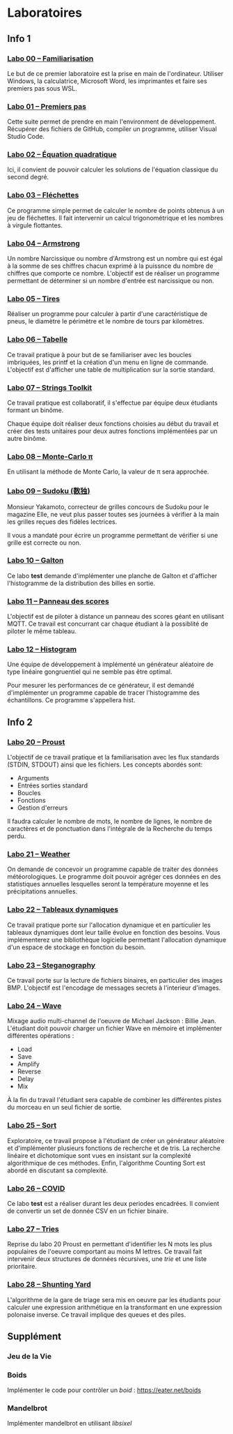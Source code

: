# Laboratoires

## Info 1

### [Labo 00 – Familiarisation](https://github.com/heig-tin-info/labo-00)

Le but de ce premier laboratoire est la prise en main de l'ordinateur. Utiliser Windows, la calculatrice, Microsoft Word, les imprimantes et faire ses premiers pas sous WSL.

### [Labo 01 – Premiers pas](https://github.com/heig-tin-info/labo-01-first-steps)

Cette suite permet de prendre en main l'environment de développement. Récupérer des fichiers de GitHub, compiler un programme, utiliser Visual Studio Code.

### [Labo 02 – Équation quadratique](https://github.com/heig-tin-info/labo-02-quadratic)

Ici, il convient de pouvoir calculer les solutions de l'équation classique du second degré.

### [Labo 03 – Fléchettes](https://github.com/heig-tin-info/labo-03-darts)

Ce programme simple permet de calculer le nombre de points obtenus à un jeu de fléchettes. Il fait intervernir un calcul trigonométrique et les nombres à virgule flottantes.

### [Labo 04 – Armstrong](https://github.com/heig-tin-info/labo-04-armstrong)

Un nombre Narcissique ou nombre d'Armstrong est un nombre qui est égal à la somme de ses chiffres chacun exprimé à la puissnce du nombre de chiffres que comporte ce nombre. L'objectif est de réaliser un programme permettant de déterminer si un nombre d'entrée est narcissique ou non.

### [Labo 05 – Tires](https://github.com/heig-tin-info/labo-05-tires)

Réaliser un programme pour calculer à partir d'une caractéristique de pneus, le diamètre le périmètre et le nombre de tours par kilomètres. 

### [Labo 06 – Tabelle](https://github.com/heig-tin-info/labo-06-multiplications)

Ce travail pratique à pour but de se familiariser avec les boucles imbriquées, les printf et la création d'un menu en ligne de commande. L'objectif est d'afficher une table de multiplication sur la sortie standard.

### [Labo 07 – Strings Toolkit](https://github.com/heig-tin-info/labo-07-strings)

Ce travail pratique est collaboratif, il s'effectue par équipe deux étudiants formant un binôme.

Chaque équipe doit réaliser deux fonctions choisies au début du travail et créer des tests unitaires pour deux autres fonctions implémentées par un autre binôme.

### [Labo 08 – Monte-Carlo π](https://github.com/heig-tin-info/labo-08-monte-carlo)

En utilisant la méthode de Monte Carlo, la valeur de π sera approchée.

### [Labo 09 – Sudoku (数独)](https://github.com/heig-tin-info/labo-09-sudoku)

Monsieur Yakamoto, correcteur de grilles concours de Sudoku pour le magazine Elle, ne veut plus passer toutes ses journées à vérifier à la main les grilles reçues des fidèles lectrices.

Il vous a mandaté pour écrire un programme permettant de vérifier si une grille est correcte ou non.

### [Labo 10 – Galton](https://github.com/heig-tin-info/labo-10-galton)

Ce labo **test** demande d'implémenter une planche de Galton et d'afficher l'histogramme de la distribution des billes en sortie.

### [Labo 11 – Panneau des scores](https://github.com/heig-tin-info/labo-11-scoreboard)

L'objectif est de piloter à distance un panneau des scores géant en utilisant MQTT. Ce travail est concurrant car chaque étudiant à la possiblité de piloter le même tableau.

### [Labo 12 – Histogram](https://github.com/heig-tin-info/labo-12-histogram)

Une équipe de développement à implémenté un générateur aléatoire de type linéaire gongruentiel qui ne semble pas être optimal.

Pour mesurer les performances de ce générateur, il est demandé d'implémenter un programme capable de tracer l'histogramme des échantillons. Ce programme s'appellera hist.

## Info 2

### [Labo 20 – Proust](https://github.com/heig-tin-info/labo-20-proust)

L'objectif de ce travail pratique et la familiarisation avec les flux standards (STDIN, STDOUT) ainsi que les fichiers. Les concepts abordés sont:

- Arguments
- Entrées sorties standard
- Boucles
- Fonctions
- Gestion d'erreurs

Il faudra calculer le nombre de mots, le nombre de lignes, le nombre de caractères et de ponctuation dans l'intégrale de la Recherche du temps perdu. 

### [Labo 21 – Weather](https://github.com/heig-tin-info/labo-21-weather)

On demande de concevoir un programme capable de traiter des données météorologiques. Le programme doit pouvoir agréger ces données en des statistiques annuelles lesquelles seront la température moyenne et les précipitations annuelles.

### [Labo 22 – Tableaux dynamiques](https://github.com/heig-tin-info/labo-22-dynamic-arrays)

Ce travail pratique porte sur l'allocation dynamique et en particulier les tableaux dynamiques dont leur taille évolue en fonction des besoins. Vous implémenterez une bibliothèque logicielle permettant l'allocation dynamique d'un espace de stockage en fonction du besoin.

### [Labo 23 – Steganography](https://github.com/heig-tin-info/labo-23-steganography)

Ce travail porte sur la lecture de fichiers binaires, en particulier des images BMP. L'objectif est l'encodage de messages secrets à l'interieur d'images.

### [Labo 24 – Wave](https://github.com/heig-tin-info/labo24-wave)

Mixage audio multi-channel de l'oeuvre de Michael Jackson : Billie Jean. L'étudiant doit pouvoir charger un fichier Wave en mémoire et implémenter différentes opérations :

- Load
- Save
- Amplify
- Reverse
- Delay
- Mix

À la fin du travail l'étudiant sera capable de combiner les différentes pistes du morceau en un seul fichier de sortie.

### [Labo 25 – Sort](https://github.com/heig-tin-info/labo-25-sort)

Exploratoire, ce travail propose à l'étudiant de créer un générateur aléatoire et d'implémenter plusieurs fonctions de recherche et de tris. La recherche linéaire et dichotomique sont vues en insistant sur la complexité algorithmique de ces méthodes. Enfin, l'algorithme Counting Sort est abordé en discutant sa complexité.

### [Labo 26 – COVID](https://github.com/heig-tin-info/labo-26-test)

Ce labo **test** est a réaliser durant les deux periodes encadrées. Il convient de convertir un set de donnée CSV en un fichier binaire.

### [Labo 27 – Tries](https://github.com/heig-tin-info/labo-27-tries)

Reprise du labo 20 Proust en permettant d'identifier les N mots les plus populaires de l'oeuvre comportant au moins M lettres. Ce travail fait intervenir deux structures de données récursives, une *trie* et une liste prioritaire.

### [Labo 28 – Shunting Yard](https://github.com/heig-tin-info/labo-28-shunting-yard)

L'algorithme de la gare de triage sera mis en oeuvre par les étudiants pour calculer une expression arithmétique en la transformant en une expression polonaise inverse. Ce travail implique des queues et des piles.

## Supplément

### Jeu de la Vie

### Boids

Implémenter le code pour contrôler un *boid* : https://eater.net/boids

### Mandelbrot

Implémenter mandelbrot en utilisant *libsixel*
